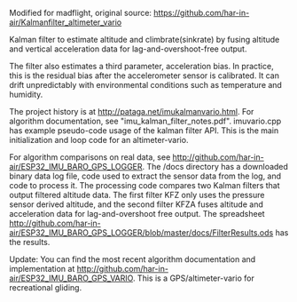Modified for madflight, original source: https://github.com/har-in-air/Kalmanfilter_altimeter_vario

Kalman filter to estimate altitude and climbrate(sinkrate) by fusing altitude and vertical acceleration data for lag-and-overshoot-free output.

The filter also estimates a third parameter, acceleration bias. In practice, this is the residual bias after the accelerometer sensor is calibrated. It can drift unpredictably with environmental conditions such as temperature and humidity.

The project history is at http://pataga.net/imukalmanvario.html. For algorithm documentation, see "imu_kalman_filter_notes.pdf". imuvario.cpp has example pseudo-code usage of the kalman filter API. This is the main initialization and loop code for an altimeter-vario. 

For algorithm comparisons on real data, see http://github.com/har-in-air/ESP32_IMU_BARO_GPS_LOGGER. The /docs directory has a downloaded binary data log file, code used to extract the sensor data from the log, and code to process it. The processing code compares two Kalman filters that output filtered altitude data. The first filter KFZ only uses the pressure sensor derived altitude, and the second filter KFZA fuses altitude and acceleration data for lag-and-overshoot free output. The spreadsheet http://github.com/har-in-air/ESP32_IMU_BARO_GPS_LOGGER/blob/master/docs/FilterResults.ods has the results.

Update: You can find the most recent algorithm documentation and implementation at http://github.com/har-in-air/ESP32_IMU_BARO_GPS_VARIO. This is a  GPS/altimeter-vario for recreational gliding.
